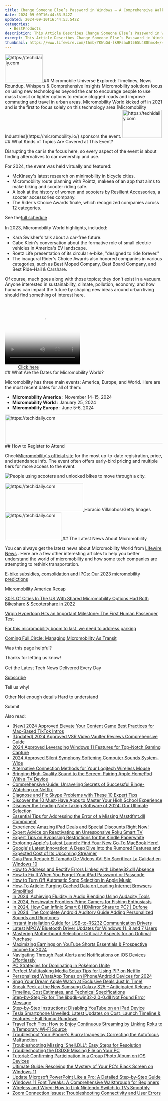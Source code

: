 ```yaml
---
title: Change Someone Else’s Password in Windows – A Comprehensive Walkthrough
date: 2024-09-09T16:44:53.542Z
updated: 2024-09-10T16:44:53.542Z
categories:
  - BestProducts
description: This Article Describes Change Someone Else’s Password in Windows – A Comprehensive Walkthrough
excerpt: This Article Describes Change Someone Else’s Password in Windows – A Comprehensive Walkthrough
thumbnail: https://www.lifewire.com/thmb/YKWuGd-lk9FsawBt565L488hmx4=/400x300/filters:no_upscale():max_bytes(150000):strip_icc():format(webp)/007_how-do-i-change-another-users-password-in-windows-2626068-5bee169546e0fb0026a425a5.jpg
---
```


<!-- affiliate ads begin -->
<a href="https://aligracehair.sjv.io/c/5597632/2115940/19272" target="_top" id="2115940">
  <img src="//a.impactradius-go.com/display-ad/19272-2115940" border="0" alt="https://techidaily.com" width="120" height="90"/>
</a>
<img height="0" width="0" src="https://aligracehair.sjv.io/i/5597632/2115940/19272" style="position:absolute;visibility:hidden;" border="0" />
<!-- affiliate ads end -->
## Micromobile Universe Explored: Timelines, News Roundup, Whispers & Comprehensive Insights
 Micromobility solutions focus on using new technologies beyond the car to encourage people to use mass transit or lighter options to reduce clogged roads and improve commuting and travel in urban areas. Micromobility World kicked off in 2021 and is the first to focus solely on this technology area.[Micromobility Industries](https://micromobility.io/) sponsors the event.

<!-- affiliate ads begin -->
<a href="https://aligracehair.sjv.io/c/5597632/2135409/19272" target="_top" id="2135409">
  <img src="//a.impactradius-go.com/display-ad/19272-2135409" border="0" alt="https://techidaily.com" width="125" height="90"/>
</a>
<img height="0" width="0" src="https://aligracehair.sjv.io/i/5597632/2135409/19272" style="position:absolute;visibility:hidden;" border="0" />
<!-- affiliate ads end -->
## What Kinds of Topics Are Covered at This Event?

 Disrupting the car is the focus here, so every aspect of the event is about finding alternatives to car ownership and use.

 For 2024, the event was held virtually and featured:

* McKinsey's latest research on minimobility in bicycle cities.
* Micromobility route planning with Pointz, makeea of an app that aims to make biking and scooter riding safe.
* A look at the history of women and scooters by Resilient Accessories, a scooter accessories company.
* The Rider's Choice Awards finale, which recognized companies across 12 categories.

 See the[full schedule](https://lu.ma/hojzc09y) .

 In 2023, Micromobility World highlights, included:

* Kara Swisher's talk about a car-free future.
* Gabe Klein's conversation about the formative role of small electric vehicles in America's EV landscape.
* Roetz Life presentation of its circular e-bike, "designed to ride forever."
* The inaugural Rider's Choice Awards also honored companies in various categories, such as Best Moped Company, Best Board Company, and Best Ride-Hail & Carshare.

 Of course, much goes along with those topics; they don't exist in a vacuum. Anyone interested in sustainability, climate, pollution, economy, and how humans can impact the future by shaping new ideas around urban living should find something of interest here.

<!-- affiliate ads begin -->
<span id="1328679">
					<video width="240" height="200" style="cursor:pointer"
           poster="//a.impactradius-go.com/display-clicktoplayimage/1328679.png"
           onclick="if(!this.playClicked){this.play();this.setAttribute('controls',true);this.playClicked=true;}">
	   <source src="//a.impactradius-go.com/display-ad/15852-1328679">
	   <img src="//a.impactradius-go.com/display-clicktoplayimage/1328679.png" style="border: none; height: 100%; width: 100%; object-fit: contain">
	</video>
	<div style="width:150px;text-align:center"><a href="javascript:window.open(decodeURIComponent('https%3A%2F%2Fthefitville.pxf.io%2Fc%2F5597632%2F1328679%2F15852'), '_blank');void(0);">Click here</a></div>
</span>
<img height="0" width="0" src="https://imp.pxf.io/i/5597632/1328679/15852" style="position:absolute;visibility:hidden;" border="0" />
<!-- affiliate ads end -->
## What Are the Dates for Micromobility World?

 Micromobility has three main events: America, Europe, and World. Here are the most recent dates for all of them:

* **Micromobility America** : November 14–15, 2024
* **Micromobility World** : January 25, 2024
* **Micromobility Europe** : June 5-6, 2024

<!-- affiliate ads begin -->
<a href="https://appsumo.8odi.net/c/5597632/2118325/7443" target="_top" id="2118325">
  <img src="//a.impactradius-go.com/display-ad/7443-2118325" border="0" alt="https://techidaily.com" width="728" height="90"/>
</a>
<img height="0" width="0" src="https://appsumo.8odi.net/i/5597632/2118325/7443" style="position:absolute;visibility:hidden;" border="0" />
<!-- affiliate ads end -->
## How to Register to Attend

 Check[Micromobility's official site](https://micromobility.io) for the most up-to-date registration, price, and attendance info. The event often offers early-bird pricing and multiple tiers for more access to the event.  

![People using scooters and unlocked bikes to move through a city.](https://www.lifewire.com/thmb/LW-732V_c92DpVIjKyxQm_0Iqq8=/1500x0/filters:no_upscale():max_bytes(150000):strip_icc():format(webp)/Hivebikes_Micromobility_HoracioVillalobos_Getty-3beb7bbe70e349e4909a96a95d1c472d.jpg)

<!-- affiliate ads begin -->
<a href="https://25home.pxf.io/c/5597632/2123472/16836" target="_top" id="2123472">
  <img src="//a.impactradius-go.com/display-ad/16836-2123472" border="0" alt="https://techidaily.com" width="250" height="90"/>
</a>
<img height="0" width="0" src="https://25home.pxf.io/i/5597632/2123472/16836" style="position:absolute;visibility:hidden;" border="0" />
<!-- affiliate ads end -->
Horacio Villalobos/Getty Images

<!-- affiliate ads begin -->
<a href="https://aligracehair.sjv.io/c/5597632/2135411/19272" target="_top" id="2135411">
  <img src="//a.impactradius-go.com/display-ad/19272-2135411" border="0" alt="https://techidaily.com" width="180" height="90"/>
</a>
<img height="0" width="0" src="https://aligracehair.sjv.io/i/5597632/2135411/19272" style="position:absolute;visibility:hidden;" border="0" />
<!-- affiliate ads end -->
## The Latest News About Micromobility

 You can always get the latest news about Micromobility World from [Lifewire News](https://www.lifewire.com/news-4795879) . Here are a few other interesting articles to help you better understand the world of micromobility and how some tech companies are attempting to rethink transportation.

[E-bike subsidies, consolidation and IPOs: Our 2023 micromobility predictions](https://techcrunch.com/2022/12/29/e-bike-subsidies-consolidation-and-ipos-our-2023-micromobility-predictions/)

[Micromobility America Recap](https://therideshareguy.com/rsg184-micromobility-america-recap/)

[30% Of Cities In The US With Shared Micromobility Options Had Both Bikeshare & Scootershare in 2022](https://cleantechnica.com/2023/11/20/30-of-cities-in-the-us-with-shared-micromobility-options-had-both-bikeshare-scootershare-in-2022/)

[Virgin Hyperloop Hits an Important Milestone: The First Human Passenger Test](https://www.theverge.com/2020/11/8/21553014/virgin-hyperloop-first-human-test-speed-pod-tube)

[For this micromobility boom to last, we need to address parking](https://www.smartcitiesdive.com/news/for-this-micromobility-boom-to-last-we-need-to-address-parking/592655/)

[Coming Full Circle: Managing Micromobility As Transit](https://www.forbes.com/sites/reginaclewlow/2024/03/28/coming-full-circle-managing-micromobility-as-transit/)

Was this page helpful?

Thanks for letting us know!

 Get the Latest Tech News Delivered Every Day

[Subscribe](https://www.lifewire.com/#)

Tell us why!

 Other  Not enough details  Hard to understand

 Submit

<ins class="adsbygoogle"
     style="display:block"
     data-ad-format="autorelaxed"
     data-ad-client="ca-pub-7571918770474297"
     data-ad-slot="1223367746"></ins>



<ins class="adsbygoogle"
     style="display:block"
     data-ad-client="ca-pub-7571918770474297"
     data-ad-slot="8358498916"
     data-ad-format="auto"
     data-full-width-responsive="true"></ins>

<span class="atpl-alsoreadstyle">Also read:</span>
<div><ul>
<li><a href="https://tiktok-video-recordings.techidaily.com/new-2024-approved-elevate-your-content-game-best-practices-for-mac-based-tiktok-intros/"><u>[New] 2024 Approved Elevate Your Content Game Best Practices for Mac-Based TikTok Intros</u></a></li>
<li><a href="https://desktop-recording.techidaily.com/updated-2024-approved-vsr-video-vaulter-reviews-comprehensive-guide/"><u>[Updated] 2024 Approved VSR Video Vaulter Reviews Comprehensive Guide</u></a></li>
<li><a href="https://screen-video-capture.techidaily.com/2024-approved-leveraging-windows-11-features-for-top-notch-gaming-capture/"><u>2024 Approved Leveraging Windows 11 Features for Top-Notch Gaming Capture</u></a></li>
<li><a href="https://extra-support.techidaily.com/2024-approved-silent-symphony-softening-computer-sounds-system-wide/"><u>2024 Approved Silent Symphony Softening Computer Sounds System-Wide</u></a></li>
<li><a href="https://tech-recovery.techidaily.com/alternative-connection-methods-for-your-logitech-wireless-mouse/"><u>Alternative Connection Methods for Your Logitech Wireless Mouse</u></a></li>
<li><a href="https://tech-recovery.techidaily.com/bringing-high-quality-sound-to-the-screen-pairing-apple-homepod-with-a-tv-device/"><u>Bringing High-Quality Sound to the Screen: Pairing Apple HomePod With a TV Device</u></a></li>
<li><a href="https://tech-recovery.techidaily.com/comprehensive-guide-unraveling-secrets-of-successful-binge-watching-on-netflix/"><u>Comprehensive Guide: Unraveling Secrets of Successful Binge-Watching on Netflix</u></a></li>
<li><a href="https://tech-recovery.techidaily.com/diagnose-and-fix-skype-problems-with-these-10-expert-tips/"><u>Diagnose and Fix Skype Problems with These 10 Expert Tips</u></a></li>
<li><a href="https://tech-recovery.techidaily.com/discover-the-10-must-have-apps-to-master-your-high-school-experience/"><u>Discover the 10 Must-Have Apps to Master Your High School Experience</u></a></li>
<li><a href="https://tech-recovery.techidaily.com/discover-the-leading-note-taking-software-of-2024-our-ultimate-selection/"><u>Discover the Leading Note Taking Software of 2024: Our Ultimate Selection</u></a></li>
<li><a href="https://tech-recovery.techidaily.com/essential-tips-for-addressing-the-error-of-a-missing-msstdfmtdll-component/"><u>Essential Tips for Addressing the Error of a Missing Msstdfmt.dll Component</u></a></li>
<li><a href="https://tech-recovery.techidaily.com/experience-amazing-ipad-deals-and-special-discounts-right-now/"><u>Experience Amazing iPad Deals and Special Discounts Right Now!</u></a></li>
<li><a href="https://tech-recovery.techidaily.com/expert-advice-on-reactivating-an-unresponsive-roku-smart-tv/"><u>Expert Advice on Reactivating an Unresponsive Roku Smart TV</u></a></li>
<li><a href="https://tech-renaissance.techidaily.com/expert-tips-on-bypassing-restrictions-for-the-kindle-paperwhite/"><u>Expert Tips on Bypassing Restrictions for the Kindle Paperwhite</u></a></li>
<li><a href="https://tech-recovery.techidaily.com/exploring-apples-latest-launch-find-your-new-go-to-macbook-here/"><u>Exploring Apple's Latest Launch: Find Your New Go-To MacBook Here!</u></a></li>
<li><a href="https://tech-recovery.techidaily.com/googles-latest-innovation-a-deep-dive-into-the-rumored-features-and-expected-cost-of-its-upcoming-streamer/"><u>Google's Latest Innovation: A Deep Dive Into the Rumored Features and Expected Cost of Its Upcoming Streamer</u></a></li>
<li><a href="https://vp-tips.techidaily.com/guia-para-reducir-el-tamano-de-videos-avi-sin-sacrificar-la-calidad-en-windows-10/"><u>Guía Para Reducir El Tamaño De Videos AVI Sin Sacrificar La Calidad en Windows 10</u></a></li>
<li><a href="https://tech-recovery.techidaily.com/how-to-address-and-rectify-errors-linked-with-libeay32dll-absence/"><u>How to Address and Rectify Errors Linked with Libeay32.dll Absence</u></a></li>
<li><a href="https://tech-recovery.techidaily.com/how-to-fix-it-when-you-forget-your-ipad-password-or-passcode/"><u>How to Fix It When You Forget Your iPad Password or Passcode</u></a></li>
<li><a href="https://tech-recovery.techidaily.com/how-to-turn-off-automatic-song-selection-in-apple-music/"><u>How to Turn Off Automatic Song Selection in Apple Music</u></a></li>
<li><a href="https://tech-recovery.techidaily.com/how-to-article-purging-cached-data-on-leading-internet-browsers-simplified/"><u>How-To Article: Purging Cached Data on Leading Internet Browsers Simplified</u></a></li>
<li><a href="https://fox-access.techidaily.com/in-2024-achieving-fluidity-in-audio-blending-using-audacity-tools/"><u>In 2024, Achieving Fluidity in Audio Blending Using Audacity Tools</u></a></li>
<li><a href="https://some-knowledge.techidaily.com/in-2024-freshwater-frontiers-prime-camers-for-fishing-enthusiasts/"><u>In 2024, Freshwater Frontiers Prime Camers for Fishing Enthusiasts</u></a></li>
<li><a href="https://screen-mirror.techidaily.com/in-2024-how-can-infinix-smart-8-hdmirror-share-to-pc-drfone-by-drfone-android/"><u>In 2024, How Can Infinix Smart 8 HDMirror Share to PC? | Dr.fone</u></a></li>
<li><a href="https://some-tips.techidaily.com/in-2024-the-complete-android-auditory-guide-adding-personalized-sounds-and-ringtones/"><u>In 2024, The Complete Android Auditory Guide Adding Personalized Sounds and Ringtones</u></a></li>
<li><a href="https://hardware-updates.techidaily.com/instant-installation-guide-for-usb-to-rs232-communication-drivers/"><u>Instant Installation Guide for USB-to-RS232 Communication Drivers</u></a></li>
<li><a href="https://win-amazing.techidaily.com/latest-mpow-bluetooth-driver-updates-for-windows-11-8-and-7-users/"><u>Latest MPOW Bluetooth Driver Updates for Windows 11, 8 and 7 Users</u></a></li>
<li><a href="https://tech-recovery.techidaily.com/mastering-motherboard-selection-critical-7-aspects-for-an-optimal-purchase/"><u>Mastering Motherboard Selection: Critical 7 Aspects for an Optimal Purchase</u></a></li>
<li><a href="https://youtube-help.techidaily.com/maximizing-earnings-on-youtube-shorts-essentials-and-prospective-income-for-2024/"><u>Maximizing Earnings on YouTube Shorts Essentials & Prospective Income for 2024</u></a></li>
<li><a href="https://tech-recovery.techidaily.com/navigating-through-past-alerts-and-notifications-on-ios-devices-effortlessly/"><u>Navigating Through Past Alerts and Notifications on iOS Devices Effortlessly</u></a></li>
<li><a href="https://tech-recovery.techidaily.com/pc-strategies-for-dominating-in-pokemon-unite/"><u>PC Strategies for Dominating in Pokémon Unite</u></a></li>
<li><a href="https://extra-information.techidaily.com/perfect-multitasking-media-setup-tips-for-using-pip-on-netflix/"><u>Perfect Multitasking Media Setup Tips for Using PIP on Netflix</u></a></li>
<li><a href="https://extra-skills.techidaily.com/personalized-whatsapp-tones-on-iphoneandroid-devices-for-2024/"><u>Personalized WhatsApp Tones on iPhone/Android Devices for 2024</u></a></li>
<li><a href="https://tech-recovery.techidaily.com/1722851691454-snag-your-dream-apple-watch-at-exclusive-deals-just-in-time/"><u>Snag Your Dream Apple Watch at Exclusive Deals Just In Time!</u></a></li>
<li><a href="https://tech-recovery.techidaily.com/sneak-peek-at-the-new-samsung-galaxy-s25-anticipated-release-timeline-cost-estimates-and-technical-specifications/"><u>Sneak Peek at the New Samsung Galaxy S25 – Anticipated Release Timeline, Cost Estimates, and Technical Specifications</u></a></li>
<li><a href="https://tech-recovery.techidaily.com/step-by-step-fix-for-the-libgdk-win32-20-0dll-not-found-error-message/"><u>Step-by-Step Fix for The libgdk-win32-2.0-0.dll Not Found Error Message</u></a></li>
<li><a href="https://tech-recovery.techidaily.com/step-by-step-instructions-disabling-youtube-on-an-ipad-device/"><u>Step-by-Step Instructions: Disabling YouTube on an iPad Device</u></a></li>
<li><a href="https://techno-recovery.techidaily.com/tesla-smartphone-unveiled-latest-updates-on-cost-launch-timeline-and-features-full-rumor-rundown/"><u>Tesla Smartphone Unveiled: Latest Updates on Cost, Launch Timeline & Features – Full Rumor Rundown</u></a></li>
<li><a href="https://tech-recovery.techidaily.com/travel-tech-tips-how-to-enjoy-continuous-streaming-by-linking-roku-to-a-temporary-wi-fi-source/"><u>Travel Tech Tips: How to Enjoy Continuous Streaming by Linking Roku to a Temporary Wi-Fi Source</u></a></li>
<li><a href="https://tech-recovery.techidaily.com/troubleshoot-your-iphones-blurry-images-by-correcting-the-autofocus-malfunction/"><u>Troubleshoot Your iPhone's Blurry Images by Correcting the Autofocus Malfunction</u></a></li>
<li><a href="https://tech-recovery.techidaily.com/troubleshooting-missing-shelldll-easy-steps-for-resolution/"><u>Troubleshooting Missing 'Shell.DLL': Easy Steps for Resolution</u></a></li>
<li><a href="https://tech-recovery.techidaily.com/troubleshooting-the-d3dx9-missing-file-on-your-pc/"><u>Troubleshooting the D3DX9 Missing File on Your PC</u></a></li>
<li><a href="https://tech-recovery.techidaily.com/tutorial-confirming-participation-in-a-group-photo-album-on-ios-devices/"><u>Tutorial: Confirming Participation in a Group Photo Album on iOS Devices</u></a></li>
<li><a href="https://tech-recovery.techidaily.com/ultimate-guide-resolving-the-mystery-of-your-pcs-black-screen-on-windows-11/"><u>Ultimate Guide: Resolving the Mystery of Your PC's Black Screen on Windows 11</u></a></li>
<li><a href="https://tech-recovery.techidaily.com/update-microsoft-powerpoint-like-a-pro-a-detailed-step-by-step-guide/"><u>Update Microsoft PowerPoint Like a Pro: A Detailed Step-by-Step Guide</u></a></li>
<li><a href="https://tech-recovery.techidaily.com/windows-11-font-tweaks-a-comprehensive-walkthrough-for-beginners/"><u>Windows 11 Font Tweaks: A Comprehensive Walkthrough for Beginners</u></a></li>
<li><a href="https://tech-recovery.techidaily.com/wireless-and-wired-how-to-link-nintendo-switch-to-tvs-smoothly/"><u>Wireless and Wired: How to Link Nintendo Switch to TVs Smoothly</u></a></li>
<li><a href="https://tech-recovery.techidaily.com/zoom-connection-issues-troubleshooting-connectivity-and-user-errors/"><u>Zoom Connection Issues: Troubleshooting Connectivity and User Errors</u></a></li>
</ul></div>
